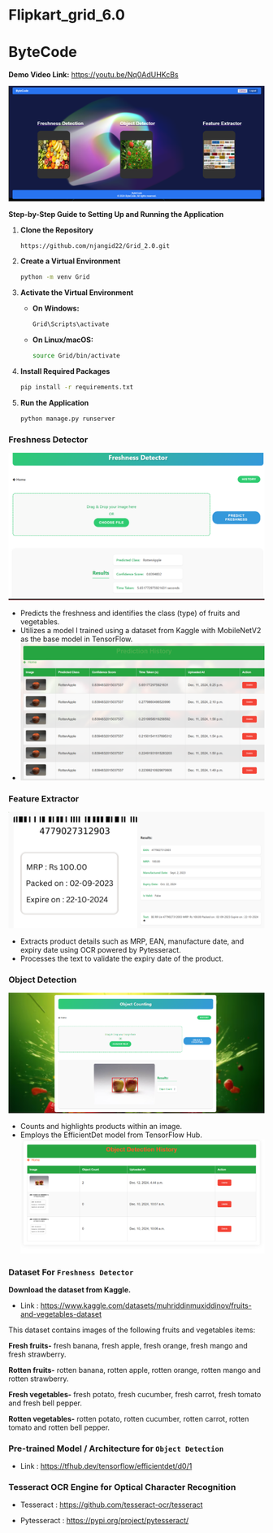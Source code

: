 
# Flipkart_grid_6.0

# ByteCode
**Demo Video Link:** https://youtu.be/Nq0AdUHKcBs


![ByteCode](https://github.com/njangid22/Grid_2.0/blob/main/Photos/home.png)


**Step-by-Step Guide to Setting Up and Running the Application**

1. **Clone the Repository**
   ```bash
   https://github.com/njangid22/Grid_2.0.git
   ```
2. **Create a Virtual Environment**
    ```bash
   python -m venv Grid
   ```
3. **Activate the Virtual Environment**

   - **On Windows:**
     ```bash
     Grid\Scripts\activate
     ```
   - **On Linux/macOS:**
     ```bash
     source Grid/bin/activate
     ```
4. **Install Required Packages**
    ```bash
   pip install -r requirements.txt
    ```
5. **Run the Application**
 
   ```bash
   python manage.py runserver
   ```
   
### Freshness Detector

![ByteCode](https://github.com/njangid22/Grid_2.0/blob/main/Photos/freshness_home.png)
 - Predicts the freshness and identifies the class (type) of fruits and vegetables.
 - Utilizes a model I trained using a dataset from Kaggle with MobileNetV2 as the base model in TensorFlow.
 - ![ByteCode](https://github.com/njangid22/Grid_2.0/blob/main/Photos/freshness_History.png)


### Feature Extractor

![ByteCode](https://github.com/njangid22/Grid_2.0/blob/main/Photos/Expiry_page.png)
 - Extracts product details such as MRP, EAN, manufacture date, and expiry date using OCR powered by Pytesseract.
 - Processes the text to validate the expiry date of the product.


### Object Detection

![ByteCode](https://github.com/njangid22/Grid_2.0/blob/main/Photos/Object_count_page.png)
 - Counts and highlights products within an image.
 - Employs the EfficientDet model from TensorFlow Hub.
![ByteCode](https://github.com/njangid22/Grid_2.0/blob/main/Photos/Object_history.png)


### Dataset For `Freshness Detector`

**Download the dataset from Kaggle.**

- Link : https://www.kaggle.com/datasets/muhriddinmuxiddinov/fruits-and-vegetables-dataset

This dataset contains images of the following fruits and vegetables items:

**Fresh fruits-** fresh banana, fresh apple, fresh orange, fresh mango and fresh strawberry.

**Rotten fruits-** rotten banana, rotten apple, rotten orange, rotten mango and rotten strawberry.

**Fresh vegetables-** fresh potato, fresh cucumber, fresh carrot, fresh tomato and fresh bell pepper.

**Rotten vegetables-** rotten potato, rotten cucumber, rotten carrot, rotten tomato and rotten bell pepper.



### Pre-trained Model / Architecture for `Object Detection`

- Link : https://tfhub.dev/tensorflow/efficientdet/d0/1

### Tesseract OCR Engine for Optical Character Recognition

- Tesseract : https://github.com/tesseract-ocr/tesseract

- Pytesseract : https://pypi.org/project/pytesseract/
